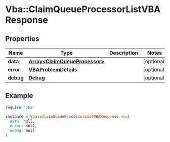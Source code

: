 # Vba::ClaimQueueProcessorListVBAResponse

## Properties

| Name | Type | Description | Notes |
| ---- | ---- | ----------- | ----- |
| **data** | [**Array&lt;ClaimQueueProcessor&gt;**](ClaimQueueProcessor.md) |  | [optional] |
| **error** | [**VBAProblemDetails**](VBAProblemDetails.md) |  | [optional] |
| **debug** | [**Debug**](Debug.md) |  | [optional] |

## Example

```ruby
require 'vba'

instance = Vba::ClaimQueueProcessorListVBAResponse.new(
  data: null,
  error: null,
  debug: null
)
```

